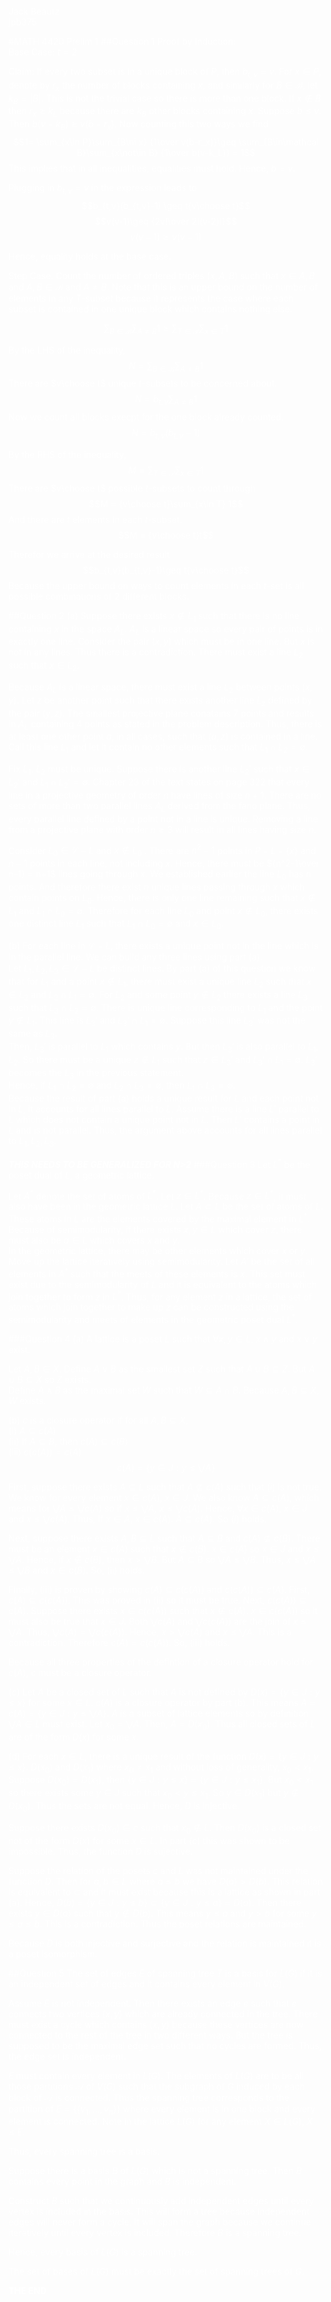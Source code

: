 <font color = white>  

Jack Beautz  
jpb375  

#MATH 4420 Prelim 1
##Question 1
Proof by Induction:  
Base Case: $t=2$  

Claim: If every two subset is in a unique block of $P$, then $b_{t,v} = v$. For $x\in P$, denote by $r_x$ the number of blocks containing $x$, and similarly for $B\in\mathcal B$, let $k_B=|B|$. This is not the trivial case so there is more than one block. If $x\not\in B$ then $r_x\geq k_L$ because there are $k_B$ other blocks containing $x$. Suppose $b\leq v$. Then $b(v-k_B)\geq v(b-r_x)$. Now counting this two ways we find
$$1= \sum_{x\in P}\sum_{B\ni x} {1\over v(b-r_x)}\geq \sum_{B\in\mathcal B}\sum_{x\not\in B} {1\over b(v-k_L)} = 1$$
This implies that in all inequalities, equalities must hold. Hence, $b= v$.  

Plugging in $b_{t,v}=v$ in the expression leads to
$$b_{t,v}(b_{t,v}-1) \geq t{v\choose t}$$
$$v(v-1)\geq {2v!\over 2!(v-2)!}$$
$$v(v-1)\geq v(v-1)$$

Hence, equality holds at the base case.  

Step Case:
Count the number of ordered triples $(x,A,B)$ such that $x\in A,B$ and $A,B\in \mathcal B$ and $A\neq B$. Note that this is an upper bound on the number of elements in any $T$-subset because it represents the case where each subset is contained in one unique block which contains nothing else.

$$\sum_{B\in \mathcal B}\sum_{A\neq B} 1 \geq \sum_{T\in \mathcal  T}\sum_{x\in T} 1$$

By the LHS of the inequality,
$$N=\sum_{B\in \mathcal B}\sum_{A\neq B} 1 $$
There are $v\choose t$ unique $t$-subsets to be concerned about.
$$N= b_{t,v}\sum_{A\neq B} 1$$
Now we count all blocks execpt for the one block already counted.  
$$N= b_{t,v}(b_{t,v}-1)$$

By the RHS of the inequality,
$$M= \sum_{T\in \mathcal  T}\sum_{x\in T} 1$$
There are $v\choose t$ possible $t$-subsets to count through
$$M = {v\choose t}\sum_{x\in T} 1$$
And there are $t$ elements in each $t$-subset.
$$M = {v\choose t}t$$

Therefor we arrive at the desired result
$$b_{t,v}(b_{t,v}-1)\geq t{v\choose t}$$
Because the upper bound on ways to count elements in each $t$-set is all possible combinations of 2 different blocks.


##Question 2
(a) Suppose there exists $x\not\in L_1$ such that there is no line containing $x$ in the space $A_L$. $A_L$ is a linear space so every pair of points is in exactly one line. Consider the pair $(x, y)$ which must be in one line. But $x$ is not in any lines. Thus there is a contradiction. There must exist a line $L_2$ such that $x\in L_2$.

Because $A_L$ is a linear space, there must exist a line $L_2$ between points $(x,y)$. Let $z$ be another point such that there exists another line $L_z$ defined by the pair $(y,z)$.  The smallest projective plane conatains $7$ points and results in $A_L$ containing 4 points as stated in the problem description. Thus, there is at least one other point $a$, in all cases, such that $(a,z)$ is contained in a line. Call this line $L_1$ and let it contain no other elements such that $L_1\cap L_2 = \emptyset$.  

Fix $L_1$. $L_2$ must be unique. Suppose there is another line $L_2'$ such that $x\in L_2'$ and $L_1\cap L_2' = \emptyset$. Chapter 23 of the text states on page 322 that every line in a projective geometry of order $n$ have lines of size $n+1$. There are no sets of more than two parallel lines $A_L$ derived from the fano plane. Thus, every parallel line defined by a point not in a line is unique. Removing a line from a projective plane with order $n\geq 3$ will result in all lines having size $n$.  

Consider $L_0\in \mathcal{L}-L$ and $x\not\in L_0$ . There are $n^2-1$ points in $P-L- \{x\}$ and $n-1$ points in each line, not including $x$.  Hence, there must be ${n^2-1\over n-1} = n+1$ lines going through $x$. We established earlier the line $L_0$ has $n$ points. And therefore there exist $n$ unique lines passing through $x$ which contain points on $L_0$. Hence, there is only one line remaining such that $x\not\in L_1$ and $L_1\cap L_0 = \emptyset$. Therefore for each line $L_0$ and point $x\not\in L_0$, there exists one distinct line $L_1$ such that $L_1\cap L_0 = \emptyset$ and $x\in L_0$.  


(b) For each line in $\mathcal{L}-L$, there exists a unique point not in the line which is in the parallel line. We can build any three lines using part (a).  
Let $L_1,L_2,L_3\in \mathcal{L}-L$ be distinct lines. By part (a) of this question we know that for $L_1$ and a point $x\not\in L_1$, there must exist a unique line $L_2$ such that $x\in L_2$ and $L_2\cap L_1 = \emptyset$. For $L_2$ and some point $y\not\in L_2$ there exists a line $L_3$ such that $L_3\cap L_2 = \emptyset$.
There is unique line corresponding to $L_1$ and the point $y\not\in L_1$. This line is $L_3'$ and $L_3'\cap L_1 = \emptyset$. Suppose this line $L_3'$ was not the same as  $L_3$.   
 Then, $L_3'$ is parallel to $L_1$ which contains $y$. But then $L_3'$ is also parallel to $L_1, L_2$. So there must be a unique $z\not\in L_1$ such that $z\in L_3'$ and $L_3'\cap L_1 = \emptyset$. $L_3'$ becomes the $L_3$ in the previous statement.   
Hence, if $L_1\cap L_2 = \emptyset$ and $L_2\cap L_3 = \emptyset$, then $L_1\cap L_3 = \emptyset$.  
Because the result of part (a) holds a unique result for $L$ and each point not in $L$, it accounts for all lines parallel to $L$. Assume there is a line $L'$ parallel to $L$ which does not contain a unique point not in $L$. Then $L'$ contains a point in $L$ and is not parallel. Thus, the argument above accounts for all lines parallel to $L_1,L_2,L_3$.  

***THIS NEEDS TO BE GENERALIZED FOR N>2***
###Question 3
Let $L^ {* }$ be the poset dual of $L$, a geometric lattice.  

Let $A^{* }$ denote the set of atoms of $L^ {* }$. Let $z\in L^ {* }$. Because $z\in L^ {* }$, it must also have been in the geometric lattice $L$. Let $A\subset L$ be the set of atoms of $L$. These atoms in $L$ are the elements covered by the maximal element in $L^{* }$. Because of semimodularity, if there exists $x,y\in L$ which cover $z$, there must also be $a\in L$ which covers $x$ and $y$.  
In the geometric lattice, there may be other elements which cover $x$ or $y$. Move up the lattice iteratively using semimodularity. Let $A'$ be the set of all elements in $A^{* }$ such that the meets of these elements is $x$. This set must exist due to the semimodularity of $L$ and it is equivalent to the atoms which join together to form $z$ in $L^{* }$. Thus, for any element $z$ in a lattice, the set of atoms which join together to make up $z$ can be constructed using the semimodularity and meets of elements in the geometric poset dual $L^ {* }$.


###Question 4
(a) A lattice is a poset $L$ such that $\forall x,y\in L$, $x\land y$ and $x\lor y$ exist.  

Let $A,B\in X$. Define $A\lor B$ as the smallest set $Z$ such that $A\cup B \subseteq Z$.  But $A\cup B\subseteq X$ so $Z$ exists.  
Define $A\land B$ as the maximal set $W$ such that $W\subseteq A\cap B$. Because $A, B\subseteq X$, $W$ exists.  

(b) $c$ is a closure operator if for all $A,B\subseteq X$,  
(i) $A\subseteq c(A)$  
(ii) If $A\subseteq B$, then $c(A)\subseteq c(B)$  
(iii) $c(c(A)) = c(A)$  
$$c(A) = \{y\in J: y\leq\bigvee A\}$$

First, suppose there exists $A\subseteq L$ such that $A\not\subseteq c(A)$ such that $(i)$ is not true.
We know for every element $x\in c(A)$, $x\in J$. We also know $A\subseteq c(A)$, which means for $\bigvee A\leq \bigvee c(A)$ so if $x\leq \bigvee A$, $x\leq \bigvee c(A)$. Hence, $\forall x\in c(A)$, $x\in J$ and $x\leq \bigvee c(A)$. Thus, if $x\in A$, $x\in c(A)$.  $A\subseteq c(A)$. So $(i)$ holds.  

Next, suppose there exists $A,B\subseteq L$ such that $A\subseteq B$ and $c(A)\not\subseteq c(B)$. There must be an element $x\in c(A)$ such that $x\not\in c(B)$. $x\in c(A)$ so $x\in J$ and $x\leq \bigvee A$. Hence, if $x\not\in c(B)$, then $x> \bigvee B$. But $A\subseteq B$ so $\bigvee A \leq \bigvee B$. Thus, $x\leq \bigvee A \leq \bigvee B$ and $x\in c(B)$. So, (ii) holds.  

Finally, (iii) is proven by showing $c(A)\subseteq c(c(A))$ and $c(c(A))\subseteq c(A)$. First, $c(A)\subseteq c(c(A))$. This was proved in (ii) so it must be true.  Next, $c(c(A))\subseteq c(A)$. Suppose there exists $x\in c(c(A))$ such that $x\not\in c(A)$. $x\in c(c(A))$ so it must also be true that $x\in J$.  Both $\bigvee c(A)$ and $\bigvee c(c(A))$ are the join of $x\leq \bigvee A$. Thus, $\bigvee c(A)= \bigvee c(c(A))$. Hence, $x > \bigvee c(A)$ and $x \leq \bigvee A$. This is a contradiction. Therefore $c(A)=c(c(A))$. So, (iii) holds.  

Because all three properties of the defintion of a closure operator hold for $c(A)$, $c$ must be a closure operator.  

$(c)$ Let $A$ be a closed set of $L$ such that $A$ is not defined by $D(x) = \{y\in J: y\leq x\}$ for some $x\in L$. $c(A)$ is a closure operator by part (b). This means $A=c(A)=\{y\in J: y\leq \bigvee A\}$. $A$ is a subset of lattice elements so by definition $\bigvee A\in L$ must exist. Let $x_0 = \bigvee A$. Then, $A = D(x_0)$. Thus all closed sets of $L$ are of the form $D(x)$ for some $x$.  

(d) For each $x\in L$, there is a unique result of the function $D(x) = \{y\in J: y\leq x\}$. $D(x_0)$ and $D(x_1)$ where $x_0\neq x_1$ and without loss of generality, $x_0<x_1$. Suppose $D(x_0)=D(x_1)$, then $\{y\in J:y\leq x\}=\{y\in J:y\leq x_1\}$. But $x_0<x_1$ so there exists some $y\in J$ such that $x_0<y\leq x_1$. So $y\in D(x_1)$ but $y\not\in D(x_0)$. Thus the sets are not equal. Hence, $D$ is injective.  

Suppose there exists $D(x_0)\in c$ such that $x_0\not\in L$.  Then $D(x_0)$ is a closed set not of the form $D(x)$ for some $x\in L$. In part $(c)$ this was shown to be impossible. Thus, the function $D$ is sujective.  

Suppose the relation of the posets $c$ and $L$ was not maintained under the function $D$. Then for $a,b\in L$ where $a\leq b$ we have $D(a)> D(b)$. This relation is equivalent to $\subset$ and it must exist because this is a lattice as shown in part (a). Hence, $D(b)=\{y\in J: y\leq b\}\subset \{y\in J: y\leq a\}=D(a)$. Then there exists $y\in D(a)$ such that $y\not\in D(b)$. This means $y\leq a$ and $y>b$ for some $y\leq a \leq b$. This is a contradiction. Thus the poset relations are maintained.  

Because $D$ is both injective and surjective and the relation is maintained it is a poset isomorphism.


##Question 5
The set of edges $E$ of spanning tree $T$ is a basis for $L(G)$ if it is an independent set of edges and it contains every element in $V(G)$.  

Assume $E$ is not independent. Then there exists an edge $e$ such that $e$ connects two vertices $(x,y)$ which are already connected in the tree. There must exist a cycle which contains $(x,y)$ because these vertices are now connected to the rest of the tree in two different ways. But the tree is supposed to be the maximal edge set such that no cycles are formed. Thus, the edge set is independent.  

$E$ must contain every element in $L(G)$. The elements of $L(G)$ are to be all those partitions $\mathcal A$ of $V(G)$ such that the subgraph of $G$ induced by each block of $\mathcal A$ is connected. Thus the spanning tree corresponds to the partition of $E = \{\{v_1,...,v_n\}\}$ where every element is in one block and every element is connected. Note in the lattice $L(G)$ for any element $X\in L(G)$, $X\leq E$.  

Thus, every spanning tree is a basis.  

Suppose there is a basis $B$ of $L(G)$ which is not a spanning tree. Then $B$ contains every point in the graph and $B$ is independent.  

Construct $B$ such that we continuously add independent edges until every vertex is included in the basis. This will form a tree because independent edges will never form a cycle. It will span the graph because we continue iteratively until every vertex is included. Therefore $B$ is a spanning tree.  

Hence, every basis of $L(G)$ is a spanning tree.  

The set of bases of $L(G)$ must be exactly the set of spanning trees of $G$.  



**THE END**
